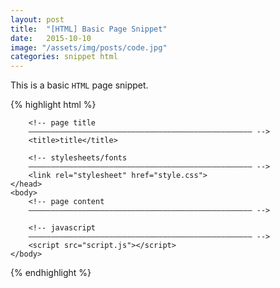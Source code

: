 ```yaml
---
layout: post
title:  "[HTML] Basic Page Snippet"
date:   2015-10-10
image: "/assets/img/posts/code.jpg"
categories: snippet html
---
```


This is a basic `HTML` page snippet.

{% highlight html %}
<!DOCTYPE html>
<html lang="en">
    <head>
        <!-- page meta
        –––––––––––––––––––––––––––––––––––––––––––––––––– -->
        <meta charset="utf-8">

        <!-- page title
        –––––––––––––––––––––––––––––––––––––––––––––––––– -->
        <title>title</title>

        <!-- stylesheets/fonts
        –––––––––––––––––––––––––––––––––––––––––––––––––– -->
        <link rel="stylesheet" href="style.css">
    </head>
    <body>
        <!-- page content
        –––––––––––––––––––––––––––––––––––––––––––––––––– -->

        <!-- javascript
        –––––––––––––––––––––––––––––––––––––––––––––––––– -->
        <script src="script.js"></script>
    </body>
</html>
{% endhighlight %}
